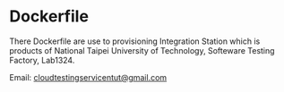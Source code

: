 # Dockerfile

There Dockerfile are use to provisioning Integration Station which is products of National Taipei University of Technology, Softeware Testing Factory, Lab1324.  

Email: cloudtestingservicentut@gmail.com
